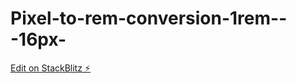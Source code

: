 # Pixel-to-rem-conversion-1rem---16px-

[Edit on StackBlitz ⚡️](https://stackblitz.com/edit/react-c4lzk7)